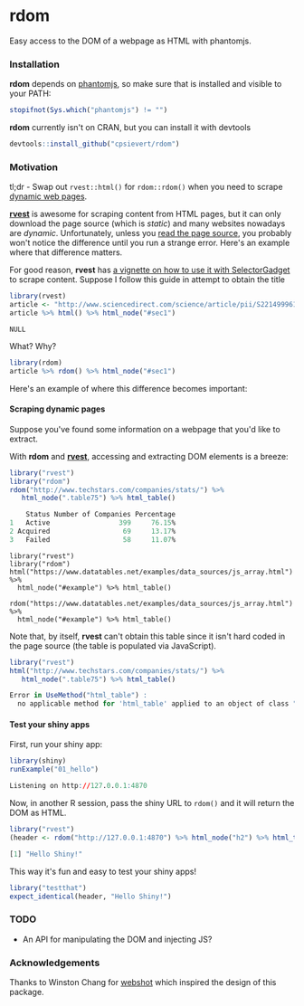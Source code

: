 rdom
=====

Easy access to the DOM of a webpage as HTML with phantomjs.

### Installation

**rdom** depends on [phantomjs](http://phantomjs.org/), so make sure that is installed and visible to your PATH:

```r
stopifnot(Sys.which("phantomjs") != "")
```

**rdom** currently isn't on CRAN, but you can install it with devtools

```r
devtools::install_github("cpsievert/rdom")
```

### Motivation

tl;dr - Swap out `rvest::html()` for `rdom::rdom()` when you need to scrape [dynamic web pages](http://en.wikipedia.org/wiki/Dynamic_web_page).

[**rvest**](http://cran.r-project.org/web/packages/rvest/index.html) is awesome for scraping content from HTML pages, but it can only download the page source (which is _static_) and many websites nowadays are _dynamic_. Unfortunately, unless you [read the page source](http://www.computerhope.com/issues/ch000746.htm), you probably won't notice the difference until you run a strange error. Here's an example where that difference matters.

For good reason, **rvest** has [a vignette on how to use it with SelectorGadget](http://cran.r-project.org/web/packages/rvest/vignettes/selectorgadget.html) to scrape content. Suppose I follow this guide in attempt to obtain the title 

```r
library(rvest)
article <- "http://www.sciencedirect.com/science/article/pii/S2214999615005342"
article %>% html() %>% html_node("#sec1")
```

```
NULL
```

What? Why?

```r
library(rdom)
article %>% rdom() %>% html_node("#sec1")
```

Here's an example of where this difference becomes important:



#### Scraping dynamic pages

Suppose you've found some information on a webpage that you'd like to extract.

With **rdom** and [**rvest**](http://cran.r-project.org/web/packages/rvest/), accessing and extracting DOM elements is a breeze:

```r
library("rvest")
library("rdom")
rdom("http://www.techstars.com/companies/stats/") %>%
   html_node(".table75") %>% html_table()
```


```r
    Status Number of Companies Percentage
1   Active                 399     76.15%
2 Acquired                  69     13.17%
3   Failed                  58     11.07%
```

```{r}
library("rvest")
library("rdom")
html("https://www.datatables.net/examples/data_sources/js_array.html") %>%
  html_node("#example") %>% html_table()
```

```{r}
rdom("https://www.datatables.net/examples/data_sources/js_array.html") %>%
  html_node("#example") %>% html_table()
```


Note that, by itself, **rvest** can't obtain this table since it isn't hard coded in the page source (the table is populated via JavaScript).

```r
library("rvest")
html("http://www.techstars.com/companies/stats/") %>%
   html_node(".table75") %>% html_table()
```

```r
Error in UseMethod("html_table") : 
  no applicable method for 'html_table' applied to an object of class "NULL"
```

#### Test your shiny apps

First, run your shiny app:

```r
library(shiny)
runExample("01_hello")
```

```r
Listening on http://127.0.0.1:4870
```

Now, in another R session, pass the shiny URL to `rdom()` and it will return the DOM as HTML.

```r
library("rvest")
(header <- rdom("http://127.0.0.1:4870") %>% html_node("h2") %>% html_text())
```

```r
[1] "Hello Shiny!"
```

This way it's fun and easy to test your shiny apps!

```r
library("testthat")
expect_identical(header, "Hello Shiny!")
```

### TODO

* An API for manipulating the DOM and injecting JS?

### Acknowledgements

Thanks to Winston Chang for [webshot](https://github.com/wch/webshot) which inspired the design of this package.
